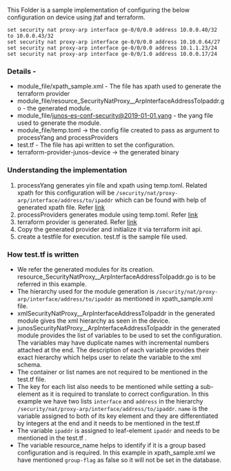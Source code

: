 This Folder is a sample implementation of configuring the below configuration on device using jtaf and terraform. 

```
set security nat proxy-arp interface ge-0/0/0.0 address 10.0.0.40/32 to 10.0.0.43/32
set security nat proxy-arp interface ge-0/0/0.0 address 10.10.0.64/27
set security nat proxy-arp interface ge-0/0/0.0 address 10.1.1.23/24
set security nat proxy-arp interface ge-0/0/1.0 address 10.0.0.17/24
```

### Details - 
* module_file/xpath_sample.xml - The file has xpath used to generate the terraform provider
* module_file/resource_SecurityNatProxy__ArpInterfaceAddressToIpaddr.go - the generated module.
* module_file/junos-es-conf-security@2019-01-01.yang - the yang file used to generate the module.
* module_file/temp.toml -> the config file created to pass as argument to processYang and processProviders 
* test.tf - The file has api written to set the configuration. 
* terraform-provider-junos-device -> the generated binary 

### Understanding the implementation
1) processYang generates yin file and xpath using temp.toml. 
Related xpath for this configuration will be ``/security/nat/proxy-arp/interface/address/to/ipaddr`` which can be found with help of generated xpath file.
Refer [link](https://github.com/Juniper/junos-terraform/blob/master/README.md)
2) processProviders generates module using temp.toml. Refer [link](https://github.com/Juniper/junos-terraform/blob/master/README.md)
3) terraform provider is generated. Refer [link](https://github.com/Juniper/junos-terraform/blob/master/README.md)
4) Copy the generated provider and initialize it via terraform init api. 
5) create a testfile for execution. test.tf is the sample file used.


### How test.tf is written 
* We refer the generated modules for its creation. resource_SecurityNatProxy__ArpInterfaceAddressToIpaddr.go is to be referred in this example. 
* The hierarchy used for the module generation is ``/security/nat/proxy-arp/interface/address/to/ipaddr`` as mentioned in xpath_sample.xml file. 
* xmlSecurityNatProxy__ArpInterfaceAddressToIpaddr in the generated module gives the xml hierarchy as seen in the device. 
* junosSecurityNatProxy__ArpInterfaceAddressToIpaddr in the generated module provides the list of variables to be used to set the configuration. 
The variables may have duplicate names with incremental numbers attached at the end. 
The description of each variable provides their exact hierarchy which helps user to relate the variable to the xml schema.   
* The container or list names are not required to be mentioned in the test.tf file. 
* The key for each list also needs to be mentioned while setting a sub-element as it is required to translate to correct configuration.
In this example we have two lists ``interface`` and ``address`` in the hierarchy ``/security/nat/proxy-arp/interface/address/to/ipaddr``. 
``name`` is the variable assigned to both of its key element and they are differentiated by integers at the end and it needs to be mentioned in the test.tf
* The variable ``ipaddr`` is assigned to leaf-element ``ipaddr`` and needs to be mentioned in the test.tf .
* The variable resource_name helps to identify if it is a group based configuration and is required. 
In this example in xpath_sample.xml we have mentioned ``group-flag`` as false so it will not be set in the database.


